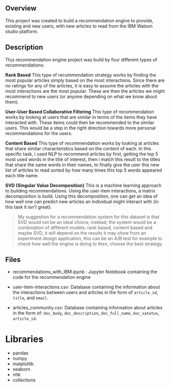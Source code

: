 ## Overview
This project was created to build a recommendation engine to provide, existing and new users, with new articles to read from the IBM Watson studio platform.

## Description
Th¡s recommendation engine project was build by four different types of recommendations:

**Rank Based**
  This type of recommendation strategy works by  finding the most popular articles simply based on the most interactions. Since there are no ratings for any of the articles, it is easy to assume the articles with the most interactions are the most popular. These are then the articles we might recommend to new users (or anyone depending on what we know about them).

**User-User Based Collaborative Filtering**
  This type of recommendation works by looking at users that are similar in terms of the items they have interacted with. These items could then be recommended to the similar users. This would be a step in the right direction towards more personal recommendations for the users.

**Content Based**
  This type of recommendation works by looking at articles that share similar characteristics based on the content of each. In this specific task, i used  NLP to recommend articles by first, getting the top 5 most used words in the title of interest, then i match this result to the titles that share the same words in their names, to finally give the user this new list of articles to read sorted by how many times this top 5 words appeared each title name.

**SVD (Singular Value Decomposition)**
 This is a machine learning approach to building recommendations. Using the user-item interactions, a matrix decomposition is build. Using this decomposition, one can get an idea of how well one can predict new articles an individual might interact with (in this task it isn't great).

> My suggestion for a recommendation system for this dataset is that SVD would not be an ideal choice, instead, the system would be a combination of different models: rank based, content based and maybe SVD, it will depend on the results it may show from an experiment design application, this can be an A/B test for example to check how well the engine is doing to then, choose the best strategy.

## Files
- recommendations_with_IBM.ipynb : Jupyter Notebook containing the code for the recommendation engine

- user-item-interactions.csv: Database containing the information about the interactions between users and articles in the form of `article_id`, `title`, and `email`.

- articles_community.csv: Database containing information about articles in the form of: `doc_body`, `doc_description`, `doc_full_name`, `doc_satatus`, `article_id`.


# Libraries
- pandas
- numpy
- matplotlib
- seaborn
- nltk
- collections
